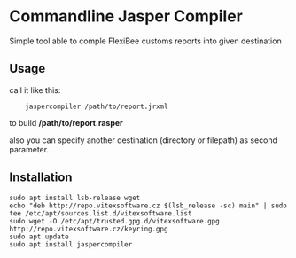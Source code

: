 Commandline Jasper Compiler
===========================

Simple tool able to comple FlexiBee customs reports into given destination

Usage
-----

call it like this:

```shell
    jaspercompiler /path/to/report.jrxml
```
to build **/path/to/report.rasper**

also you can specify another destination (directory or filepath) as second parameter.



Installation
------------

```shell
sudo apt install lsb-release wget
echo "deb http://repo.vitexsoftware.cz $(lsb_release -sc) main" | sudo tee /etc/apt/sources.list.d/vitexsoftware.list
sudo wget -O /etc/apt/trusted.gpg.d/vitexsoftware.gpg http://repo.vitexsoftware.cz/keyring.gpg
sudo apt update
sudo apt install jaspercompiler
```